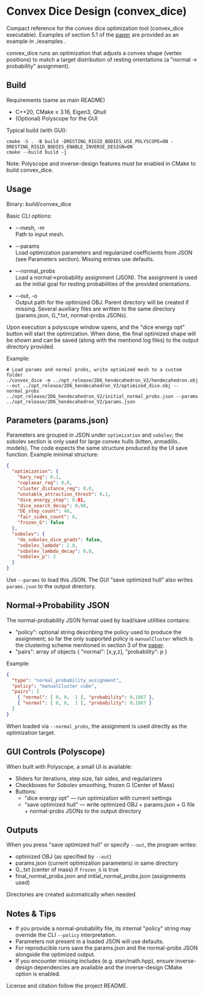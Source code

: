 # Convex Dice Design (convex_dice)

Compact reference for the convex dice optimization tool (convex_dice executable).
Examples of section 5.1 of the [paper](https://hbaktash.github.io/projects/putting-rigid-bodies-to-rest/index.html) are provided as an example in ./examples .

convex_dice runs an optimization that adjusts a convex shape (vertex positions) to match a target distribution of resting orientations (a "normal → probability" assignment).

## Build

Requirements (same as main README)
- C++20, CMake ≥ 3.16, Eigen3, Qhull
- (Optional) Polyscope for the GUI

Typical build (with GUI):
```
cmake -S . -B build -DRESTING_RIGID_BODIES_USE_POLYSCOPE=ON -DRESTING_RIGID_BODIES_ENABLE_INVERSE_DESIGN=ON
cmake --build build -j
```

Note: Polyscope and inverse-design features must be enabled in CMake to build convex_dice.

## Usage

Binary: build/convex_dice

Basic CLI options:
- --mesh, -m <path>  
  Path to input mesh.

- --params <file>  
  Load optimization parameters and regularized coefficients from JSON (see Parameters section). Missing entries use defaults.

- --normal_probs <file>  
  Load a normal→probability assignment (JSON). The assignment is used as the initial goal for resting probabilities of the provided orientations. 

- --out, -o <path>  
  Output path for the optimized OBJ. Parent directory will be created if missing. Several auxiliary files are written to the same directory (params.json, G_*.txt, normal-probs JSONs).

Upon execution a polyscope window opens, and the "dice energy opt" button will start the optimization. When done, the final optimized shape will be shown and can be saved (along with the mentiond log files) to the output directory provided.

Example:

```
# Load params and normal probs, write optimized mesh to a custom folder
./convex_dice -m ../opt_release/2D6_hendecahedron_V2/hendecahedron.obj --out ../opt_release/2D6_hendecahedron_V2/optimized_dice.obj --normal_probs ../opt_release/2D6_hendecahedron_V2/initial_normal_probs.json --params ../opt_release/2D6_hendecahedron_V2/params.json
```

## Parameters (params.json)

Parameters are grouped in JSON under `optimization` and `sobolev`; the sobolev section is only used for large convex hulls (kitten, armadillo.. models). The code expects the same structure produced by the UI save function. Example minimal structure:
```json
{
  "optimization": {
    "bary_reg": 0.1,
    "coplanar_reg": 0.0,
    "cluster_distance_reg": 0.0,
    "unstable_attraction_thresh": 0.1,
    "dice_energy_step": 0.01,
    "dice_search_decay": 0.98,
    "DE_step_count": 40,
    "fair_sides_count": 6,
    "frozen_G": false
  },
  "sobolev": {
    "do_sobolev_dice_grads": false,
    "sobolev_lambda": 2.0,
    "sobolev_lambda_decay": 0.8,
    "sobolev_p": 2
  }
}
```
Use `--params` to load this JSON. The GUI "save optimized hull" also writes `params.json` to the output directory.

## Normal→Probability JSON

The normal-probability JSON format used by load/save utilities contains:
- "policy": optional string describing the policy used to produce the assignment; 
so far the only supported policy is `manualCluster` which is the clustering scheme mentioned in section 3 of the [paper](https://hbaktash.github.io/projects/putting-rigid-bodies-to-rest/index.html).
- "pairs": array of objects { "normal": [x,y,z], "probability": p }

Example:
```json
{
  "type": "normal_probability_assignment",
  "policy": "manualCluster cube",
  "pairs": [
    { "normal": [ 0, 0, -1 ], "probability": 0.1667 },
    { "normal": [ 0, 0,  1 ], "probability": 0.1667 }
  ]
}
```
When loaded via `--normal_probs`, the assignment is used directly as the optimization target.

## GUI Controls (Polyscope)

When built with Polyscope, a small UI is available:
- Sliders for iterations, step size, fair sides, and regularizers
- Checkboxes for Sobolev smoothing, frozen G (Center of Mass)
- Buttons:
  - "dice energy opt" — run optimization with current settings
  - "save optimized hull" — write optimized OBJ + params.json + G file + normal-probs JSONs to the output directory

## Outputs

When you press "save optimized hull" or specify `--out`, the program writes:
- optimized OBJ (as specified by `--out`)
- params.json (current optimization parameters) in same directory
- G_<basename>.txt (center of mass) if `frozen_G` is true
- final_normal_probs.json and initial_normal_probs.json (assignments used)

Directories are created automatically when needed.

## Notes & Tips

- If you provide a normal-probability file, its internal "policy" string may override the CLI `--policy` interpretation.
- Parameters not present in a loaded JSON will use defaults.
- For reproducible runs save the params.json and the normal-probs JSON alongside the optimized output.
- If you encounter missing includes (e.g. stan/math.hpp), ensure inverse-design dependencies are available and the inverse-design CMake option is enabled.

License and citation follow the project README.
